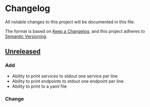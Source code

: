 # Changelog
All notable changes to this project will be documented in this file.

The format is based on [Keep a Changelog](https://keepachangelog.com/en/1.0.0/),
and this project adheres to [Semantic Versioning](https://semver.org/spec/v2.0.0.html).

## [Unreleased]
### Add
- Ability to print services to stdout one service per line
- Ability to print endpoints to stdout one endpoint per line
- Ability to print to a yaml file

### Change

[Unreleased]: https://github.com/mattyjones/oathkeeper/compare/0.0.1...HEAD
